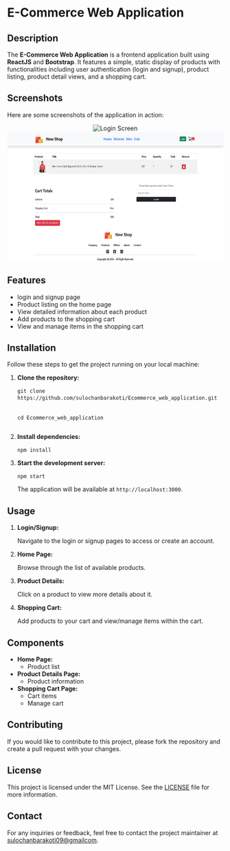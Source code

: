  <h1>E-Commerce Web Application</h1>

<h2>Description</h2>
<p>
        The <strong>E-Commerce Web Application</strong> is a frontend application built using <strong>ReactJS</strong> and <strong>Bootstrap</strong>.
        It features a simple, static display of products with functionalities including user authentication (login and signup),
        product listing, product detail views, and a shopping cart.
    </p>

<h2>Screenshots</h2>
<p>Here are some screenshots of the application in action:</p>
<p align="center">
        <img src="./screenshot/homeScreen.png" alt="Login Screen" style="max-width:100%; height:300px;">
        <img src="./screenshot/cart.png" alt="Home Page" style="max-width:100%; height:300px;">
    </p>

<h2>Features</h2>
<ul>
        <li>login and signup page</li>
        <li>Product listing on the home page</li>
        <li>View detailed information about each product</li>
        <li>Add products to the shopping cart</li>
        <li>View and manage items in the shopping cart</li>
    </ul>

<h2>Installation</h2>
<p>Follow these steps to get the project running on your local machine:</p>
<ol>
        <li>
            <strong>Clone the repository:</strong>
            <pre><code>git clone https://github.com/sulochanbarakoti/Ecommerce_web_application.git

cd Ecommerce_web_application
</code></pre>

</li>
<li>
<strong>Install dependencies:</strong>
<pre><code>npm install
</code></pre>
</li>
<li>
<strong>Start the development server:</strong>
<pre><code>npm start
</code></pre>
<p>The application will be available at <code>http://localhost:3000</code>.</p>
</li>
</ol>

<h2>Usage</h2>
<ol>
        <li>
            <strong>Login/Signup:</strong>
            <p>Navigate to the login or signup pages to access or create an account.</p>
        </li>
        <li>
            <strong>Home Page:</strong>
            <p>Browse through the list of available products.</p>
        </li>
        <li>
            <strong>Product Details:</strong>
            <p>Click on a product to view more details about it.</p>
        </li>
        <li>
            <strong>Shopping Cart:</strong>
            <p>Add products to your cart and view/manage items within the cart.</p>
        </li>
    </ol>

<h2>Components</h2>
<ul>
        <li><strong>Home Page:</strong>
            <ul>
                <li>Product list</li>
            </ul>
        </li>
        <li><strong>Product Details Page:</strong>
            <ul>
                <li>Product information</li>
            </ul>
        </li>
        <li><strong>Shopping Cart Page:</strong>
            <ul>
                <li>Cart items</li>
                <li>Manage cart</li>
            </ul>
        </li>
    </ul>

<h2>Contributing</h2>
<p>If you would like to contribute to this project, please fork the repository and create a pull request with your changes.</p>

<h2>License</h2>
<p>This project is licensed under the MIT License. See the <a href="LICENSE">LICENSE</a> file for more information.</p>

<h2>Contact</h2>
<p>For any inquiries or feedback, feel free to contact the project maintainer at <a href="sulochanbarakoti09@gmailcom">sulochanbarakoti09@gmailcom</a>.</p>

</body>
